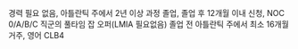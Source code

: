 경력 필요 없음, 아틀란틱 주에서 2년 이상 과정 졸업, 졸업 후 12개월 이내 신청,
NOC 0/A/B/C 직군의 풀타임 잡 오퍼(LMIA 필요없음) 졸업 전 아틀란틱 주에서 최소
16개월 거주, 영어 CLB4